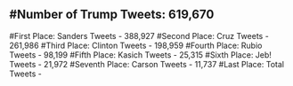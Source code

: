 #Number of Trump Tweets: 619,670
---
#First Place: Sanders Tweets - 388,927
#Second Place: Cruz Tweets - 261,986
#Third Place: Clinton Tweets - 198,959
#Fourth Place: Rubio Tweets - 98,199
#Fifth Place: Kasich Tweets - 25,315
#Sixth Place: Jeb! Tweets - 21,972
#Seventh Place: Carson Tweets - 11,737
#Last Place: Total Tweets -  
